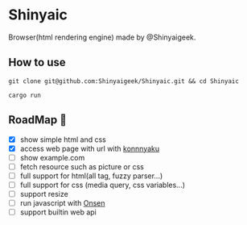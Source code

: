 #  Shinyaic

Browser(html rendering engine) made by @Shinyaigeek.

## How to use

```
git clone git@github.com:Shinyaigeek/Shinyaic.git && cd Shinyaic

cargo run
```

## RoadMap 🚗

- [x] show simple html and css
- [x] access web page with url with [konnnyaku](https://github.com/shinayigeek/konnnyaku)
- [ ] show example.com
- [ ] fetch resource such as picture or css
- [ ] full support for html(all tag, fuzzy parser...)
- [ ] full support for css (media query, css variables...)
- [ ] support resize
- [ ] run javascript with [Onsen](https://github.com/shinyaigeek/Onsen)
- [ ] support builtin web api
